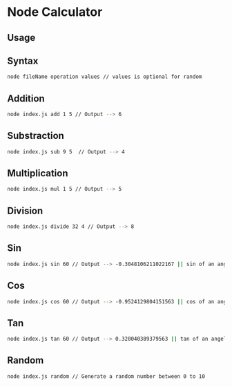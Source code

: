 # Node Calculator

## Usage

## Syntax

```bash
node fileName operation values // values is optional for random
```

## Addition

```bash
node index.js add 1 5 // Output --> 6
```

## Substraction

```bash
node index.js sub 9 5  // Output --> 4
```

## Multiplication

```bash
node index.js mul 1 5 // Output --> 5
```

## Division

```bash
node index.js divide 32 4 // Output --> 8
```

## Sin

```bash
node index.js sin 60 // Output --> -0.3048106211022167 || sin of an angel given in radians
```

## Cos

```bash
node index.js cos 60 // Output --> -0.9524129804151563 || cos of an angel given in radians
```

## Tan

```bash
node index.js tan 60 // Output --> 0.320040389379563 || tan of an angel given in radians
```

## Random

```bash
node index.js random // Generate a random number between 0 to 10
```
